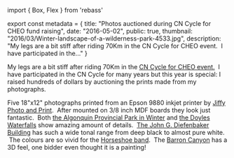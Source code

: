 import { Box, Flex } from 'rebass'

export const metadata = { title: "Photos auctioned during CN Cycle for CHEO fund raising", date: "2016-05-02", public: true, thumbnail: "2016/03/Winter-landscape-of-a-wilderness-park-4533.jpg", description: "My legs are a bit stiff after riding 70Km in the CN Cycle for CHEO event.  I have participated in the..." }

My legs are a bit stiff after riding 70Km in the [CN Cycle for CHEO event.](http://ottawa.ctvnews.ca/cn-cycle-for-cheo-raises-close-to-1-million-1.2882842)  I have participated in the CN Cycle for many years but this year is special: I raised hundreds of dollars by auctioning the prints made from my photographs.

Five 18"x12" photographs printed from an Epson 9880 inkjet printer by [Jiffy Photo and Print](http://www.jiffyphotoandprint.com/).  After mounted on 3/8 inch MDF boards they look just fantastic.  Both [the Algonquin Provincial Park in Winter](http://pixontrips.com/product/winter-landscape-of-a-wilderness-park-3/) and [the Doyles Waterfalls](http://pixontrips.com/product/water-falls-in-shenandoah-national-park/) show amazing amount of details.  [The John G. Diefenbaker Building](http://pixontrips.com/product/john-g-diefenbaker-building-2/) has such a wide tonal range from deep black to almost pure white.  The colours are so vivid for the [Horseshoe band](http://pixontrips.com/product/horseshoe-bend-at-sunset/).  The [Barron Canyon](http://pixontrips.com/product/fall-colours-in-algonquin-provincial-park/) has a 3D feel, one bidder even thought it is a painting!

<Flex flexWrap="wrap" mx={-2}>
  <Box width={[1, 1/2]} px={2}>
    <BlogPhoto alt="Water Falls in Shenandoah National Park - Pix on Trips" url="http://pixontrips.com/wp-content/uploads/2016/02/Water-Falls-in-Shenandoah-National-Park.jpg" caption="Water Falls in Shenandoah National Park - Pix on Trips" />
  </Box>
  <Box width={[1, 1/2]} px={2}>
    <BlogPhoto alt="Fall colours in Algonquin Provincial Park - Pix on Trips" url="http://pixontrips.com/wp-content/uploads/2016/03/Fall-colours-in-Algonquin-Provincial-Park.jpg" caption="Fall colours in Algonquin Provincial Park - Pix on Trips" />
  </Box>
  <Box width={[1, 1/2]} px={2}>
    <BlogPhoto alt="Winter landscape of a wilderness park - Pix on Trips" url="http://pixontrips.com/wp-content/uploads/2016/03/Winter-landscape-of-a-wilderness-park-4533.jpg" caption="Winter landscape of a wilderness park - Pix on Trips" />
  </Box>
  <Box width={[1, 1/2]} px={2}>
    <BlogPhoto alt="Horseshoe Bend at Sunset - Pix on Trips" url="http://pixontrips.com/wp-content/uploads/2016/02/Horseshoe-Bend-at-Sunset.jpg" caption="Horseshoe Bend at Sunset - Pix on Trips" />
  </Box>
  <Box width={[1, 1/2]} px={2}>
    <BlogPhoto alt="John G. Diefenbaker Building - Pix on Trips" url="http://pixontrips.com/wp-content/uploads/2016/04/John-G.-Diefenbaker-Building.jpg" caption="John G. Diefenbaker Building - Pix on Trips" />
  </Box>
</Flex>
